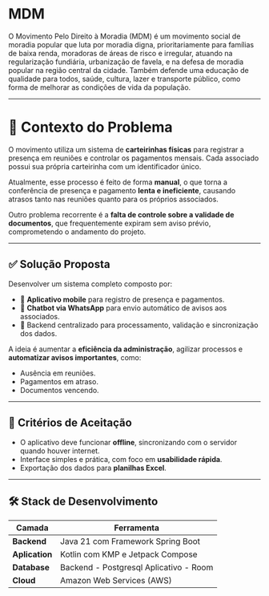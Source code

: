 # MDM 
O Movimento Pelo Direito à Moradia (MDM) é um movimento social de moradia popular que luta por moradia digna, prioritariamente para famílias de baixa renda,
moradoras de áreas de risco e irregular, atuando na regularização fundiária, urbanização de favela, e na defesa de moradia popular na região central da cidade.
Também defende uma educação de qualidade para todos, saúde, cultura, lazer e transporte público, como forma de melhorar as condições de vida da população.

---

# 📌 Contexto do Problema

O movimento utiliza um sistema de **carteirinhas físicas** para registrar a presença em reuniões e controlar os pagamentos mensais. Cada associado possui sua própria carteirinha com um identificador único.

Atualmente, esse processo é feito de forma **manual**, o que torna a conferência de presença e pagamento **lenta e ineficiente**, causando atrasos tanto nas reuniões quanto para os próprios associados.

Outro problema recorrente é a **falta de controle sobre a validade de documentos**, que frequentemente expiram sem aviso prévio, comprometendo o andamento do projeto.

---

## ✅ Solução Proposta

Desenvolver um sistema completo composto por:

- 📱 **Aplicativo mobile** para registro de presença e pagamentos.
- 🤖 **Chatbot via WhatsApp** para envio automático de avisos aos associados.
- 🧠 Backend centralizado para processamento, validação e sincronização dos dados.

A ideia é aumentar a **eficiência da administração**, agilizar processos e **automatizar avisos importantes**, como:
- Ausência em reuniões.
- Pagamentos em atraso.
- Documentos vencendo.

---

## 📌 Critérios de Aceitação

- O aplicativo deve funcionar **offline**, sincronizando com o servidor quando houver internet.
- Interface simples e prática, com foco em **usabilidade rápida**.
- Exportação dos dados para **planilhas Excel**.

---

## 🛠️ Stack de Desenvolvimento

| Camada          | Ferramenta                              |
|-----------------|-----------------------------------------|
| **Backend**     | Java 21 com Framework Spring Boot       |
| **Aplication**  | Kotlin com KMP e Jetpack Compose        |
| **Database**    | Backend - Postgresql  Aplicativo - Room |
| **Cloud**       | Amazon Web Services (AWS)               |

